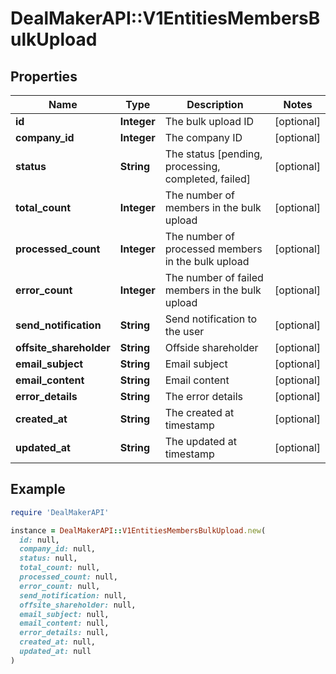 # DealMakerAPI::V1EntitiesMembersBulkUpload

## Properties

| Name | Type | Description | Notes |
| ---- | ---- | ----------- | ----- |
| **id** | **Integer** | The bulk upload ID | [optional] |
| **company_id** | **Integer** | The company ID | [optional] |
| **status** | **String** | The status [pending, processing, completed, failed] | [optional] |
| **total_count** | **Integer** | The number of members in the bulk upload | [optional] |
| **processed_count** | **Integer** | The number of processed members in the bulk upload | [optional] |
| **error_count** | **Integer** | The number of failed members in the bulk upload | [optional] |
| **send_notification** | **String** | Send notification to the user | [optional] |
| **offsite_shareholder** | **String** | Offside shareholder | [optional] |
| **email_subject** | **String** | Email subject | [optional] |
| **email_content** | **String** | Email content | [optional] |
| **error_details** | **String** | The error details | [optional] |
| **created_at** | **String** | The created at timestamp | [optional] |
| **updated_at** | **String** | The updated at timestamp | [optional] |

## Example

```ruby
require 'DealMakerAPI'

instance = DealMakerAPI::V1EntitiesMembersBulkUpload.new(
  id: null,
  company_id: null,
  status: null,
  total_count: null,
  processed_count: null,
  error_count: null,
  send_notification: null,
  offsite_shareholder: null,
  email_subject: null,
  email_content: null,
  error_details: null,
  created_at: null,
  updated_at: null
)
```

